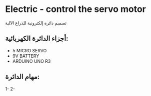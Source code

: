 # Electric - control the servo motor
تصميم دائرة إلكترونية للذراع الآلية

##  أجزاء الدائرة الكهربائية: 
- 5 MICRO SERVO
- 9V BATTERY
- ARDUINO UNO R3

## مهام الدائرة:
1- 
2- 

